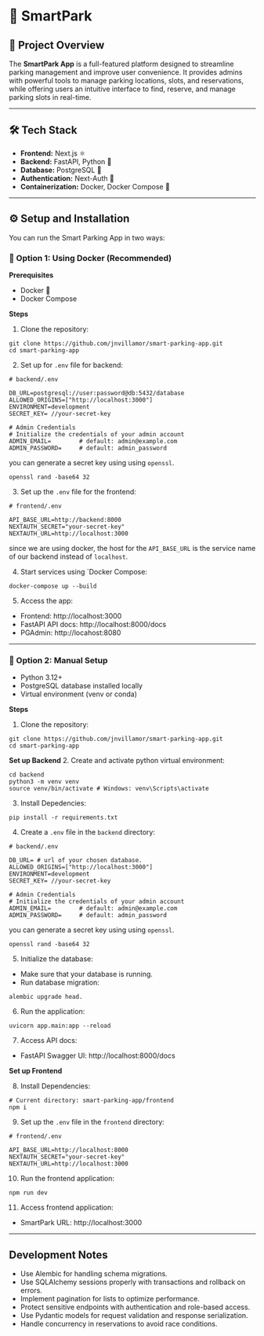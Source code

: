 # 🚗 SmartPark

## 📝 Project Overview

The **SmartPark App** is a full-featured platform designed to streamline parking management and improve user convenience. It provides admins with powerful tools to manage parking locations, slots, and reservations, while offering users an intuitive interface to find, reserve, and manage parking slots in real-time.

---

## 🛠️ Tech Stack
- **Frontend:** Next.js ⚛️
- **Backend:** FastAPI, Python 🐍
- **Database:** PostgreSQL 🐘
- **Authentication:** Next-Auth 🔐
- **Containerization:** Docker, Docker Compose 🐳

---

## ⚙️ Setup and Installation
You can run the Smart Parking App in two ways:

### 🐳 Option 1: Using Docker (Recommended)
**Prerequisites**
- Docker 🐳
- Docker Compose

**Steps**
1. Clone the repository:
```
git clone https://github.com/jnvillamor/smart-parking-app.git
cd smart-parking-app
```
2. Set up for `.env` file for backend:
```
# backend/.env

DB_URL=postgresql://user:password@db:5432/database
ALLOWED_ORIGINS=["http://localhost:3000"]
ENVIRONMENT=development
SECRET_KEY= //your-secret-key

# Admin Credentials
# Initialize the credentials of your admin account
ADMIN_EMAIL=        # default: admin@example.com 
ADMIN_PASSWORD=     # default: admin_password
```
you can generate a secret key using using `openssl`.
```
openssl rand -base64 32 
```

3. Set up the `.env` file for the frontend:
```
# frontend/.env

API_BASE_URL=http://backend:8000
NEXTAUTH_SECRET="your-secret-key"
NEXTAUTH_URL=http://localhost:3000
```
since we are using docker, the host for the `API_BASE_URL` is the service name of our backend instead of `localhost`.

4. Start services using `Docker Compose:
```
docker-compose up --build
```
5. Access the app:
- Frontend: http://localhost:3000
- FastAPI API docs: http://localhost:8000/docs
- PGAdmin: http://locahost:8080

---

### 🧪 Option 2: Manual Setup
- Python 3.12+
- PostgreSQL database installed locally
- Virtual environment (venv or conda)

**Steps**
1. Clone the repository:
```
git clone https://github.com/jnvillamor/smart-parking-app.git
cd smart-parking-app
```
**Set up Backend**
2. Create and activate python virtual environment:
```
cd backend
python3 -m venv venv
source venv/bin/activate # Windows: venv\Scripts\activate
```

3. Install Depedencies:
```
pip install -r requirements.txt
```

4. Create a `.env` file in the `backend` directory:
```
# backend/.env

DB_URL= # url of your chosen database.
ALLOWED_ORIGINS=["http://localhost:3000"]
ENVIRONMENT=development
SECRET_KEY= //your-secret-key

# Admin Credentials
# Initialize the credentials of your admin account
ADMIN_EMAIL=        # default: admin@example.com 
ADMIN_PASSWORD=     # default: admin_password
```
you can generate a secret key using using `openssl`.
```
openssl rand -base64 32 
```

5. Initialize the database:
- Make sure that your database is running.
- Run database migration:
```
alembic upgrade head.
``` 
6. Run the application:
```
uvicorn app.main:app --reload
```

7. Access API docs:
- FastAPI Swagger UI: http://localhost:8000/docs

**Set up Frontend**

8. Install Dependencies:
```
# Current directory: smart-parking-app/frontend
npm i
```

9. Set up the `.env` file in the `frontend` directory:
```
# frontend/.env

API_BASE_URL=http://localhost:8000
NEXTAUTH_SECRET="your-secret-key"
NEXTAUTH_URL=http://localhost:3000
```

10. Run the frontend application:
```
npm run dev
```

11. Access frontend application:
- SmartPark URL: http://localhost:3000

---

## Development Notes

- Use Alembic for handling schema migrations.
- Use SQLAlchemy sessions properly with transactions and rollback on errors.
- Implement pagination for lists to optimize performance.
- Protect sensitive endpoints with authentication and role-based access.
- Use Pydantic models for request validation and response serialization.
- Handle concurrency in reservations to avoid race conditions.